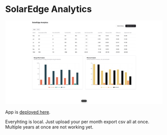 # SolarEdge Analytics

![screnshot](screenshot.jpeg)

App is [deployed here](https://solar-power-analytics-m3va.vercel.app/).

Everyhting is local. Just upload your per month export csv all at once. Multiple years at once are not working yet.
